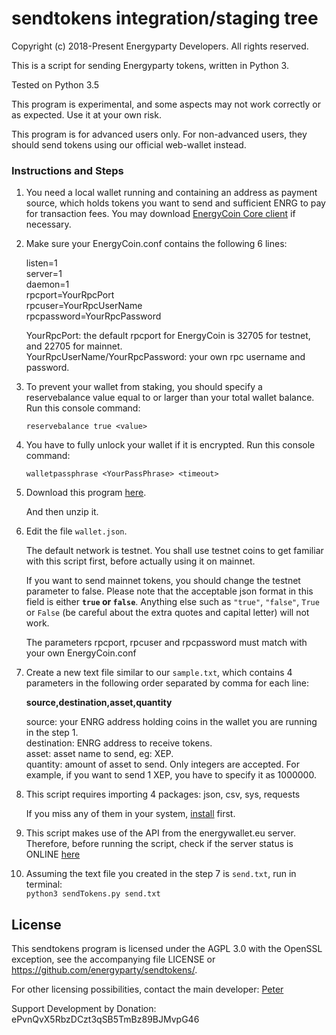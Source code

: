 # sendtokens integration/staging tree

Copyright (c) 2018-Present Energyparty Developers. All rights reserved.

This is a script for sending Energyparty tokens, written in Python 3.

Tested on Python 3.5

This program is experimental, and some aspects may not work correctly or as expected. Use it at your own risk.

This program is for advanced users only. For non-advanced users, they should send tokens using our official web-wallet instead.


### Instructions and Steps

1. You need a local wallet running and containing an address as payment source, which holds tokens you want to send and sufficient ENRG to pay for transaction fees. You may download [EnergyCoin Core client](https://mega.nz/#F!uc0XmCra!73JBKfnmbdImd_9H_nXtRQ) if necessary.

2. Make sure your EnergyCoin.conf contains the following 6 lines:

   listen=1<br />
   server=1<br />
   daemon=1<br />
   rpcport=YourRpcPort<br />
   rpcuser=YourRpcUserName<br />
   rpcpassword=YourRpcPassword


   YourRpcPort: the default rpcport for EnergyCoin is 32705 for testnet, and 22705 for mainnet.<br />
   YourRpcUserName/YourRpcPassword: your own rpc username and password.

3. To prevent your wallet from staking, you should specify a reservebalance value equal to or larger than your total wallet balance. Run this console command:

   `reservebalance true <value>`

4. You have to fully unlock your wallet if it is encrypted. Run this console command:

   `walletpassphrase <YourPassPhrase> <timeout>`

5. Download this program [here](https://github.com/energyparty/sendtokens/archive/master.zip).

   And then unzip it.

6. Edit the file `wallet.json`.

   The default network is testnet. You shall use testnet coins to get familiar with this script first, before actually using it on mainnet.

   If you want to send mainnet tokens, you should change the testnet parameter to false. Please note that the acceptable json format in this field is either **`true` or `false`**. Anything else such as `"true"`, `"false"`, `True` or `False` (be careful about the extra quotes and capital letter) will not work.

   The parameters rpcport, rpcuser and rpcpassword must match with your own EnergyCoin.conf

7. Create a new text file similar to our `sample.txt`, which contains 4 parameters in the following order separated by comma for each line:

   **source,destination,asset,quantity**

   source: your ENRG address holding coins in the wallet you are running in the step 1.<br />
   destination: ENRG address to receive tokens.<br />
   asset: asset name to send, eg: XEP.<br />
   quantity: amount of asset to send. Only integers are accepted. For example, if you want to send 1 XEP, you have to specify it as 1000000.

8. This script requires importing 4 packages: json, csv, sys, requests

   If you miss any of them in your system, [install](https://docs.python.org/3/installing) first.

9. This script makes use of the API from the energywallet.eu server. Therefore, before running the script, check if the server status is ONLINE [here](https://energywallet.eu)

10. Assuming the text file you created in the step 7 is `send.txt`, run in terminal:<br />
   `python3 sendTokens.py send.txt`


License
-------
This sendtokens program is licensed under the AGPL 3.0 with the OpenSSL exception,
see the accompanying file LICENSE or <https://github.com/energyparty/sendtokens/>.

For other licensing possibilities, contact the main developer: [Peter](https://github.com/coin1hub)


Support Development by Donation: ePvnQvX5RbzDCzt3qSB5TmBz89BJMvpG46
